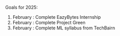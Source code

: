 Goals for 2025: 
1. February : Complete EazyBytes Internship
2. February : Complete Project Green
3. February : Complete ML syllabus from TechBairn
<!--
**ByteSurfer23/ByteSurfer23** is a ✨ _special_ ✨ repository because its `README.md` (this file) appears on your GitHub profile.

Here are some ideas to get you started:
-->
